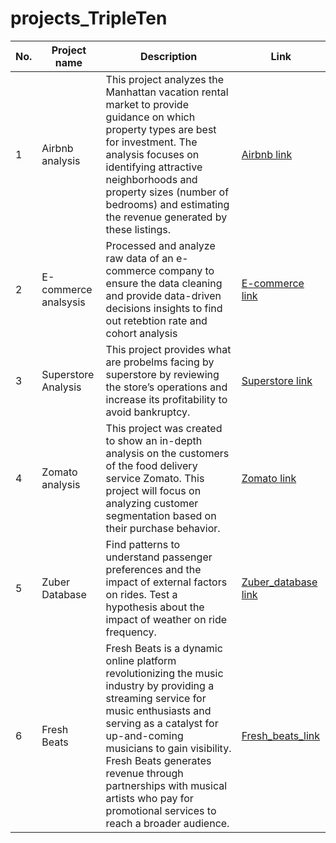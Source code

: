 # projects_TripleTen

| No. | Project name | Description | Link |
|---|---|---|---|
|1| Airbnb analysis | This project analyzes the Manhattan vacation rental market to provide guidance on which property types are best for investment. The analysis focuses on identifying attractive neighborhoods and property sizes (number of bedrooms) and estimating the revenue generated by these listings. |[Airbnb link](https://github.com/dpatel2512/projects_TripleTen/tree/main/Airbnb_analysis)|
| 2| E-commerce analsysis| Processed and analyze raw data of an e-commerce company to ensure the data cleaning and provide data-driven decisions insights to find out retebtion rate and cohort analysis |[E-commerce link](https://github.com/dpatel2512/projects_TripleTen/tree/main/Business_Analytics_Project)|
| 3 | Superstore Analysis | This project provides what are probelms facing by superstore by reviewing the store’s operations and increase its profitability to avoid bankruptcy. |[Superstore link](https://github.com/dpatel2512/projects_TripleTen/tree/main/superstore_analysis#superstore-analysis)|
| 4 | Zomato analysis|This project was created to show an in-depth analysis on the customers of the food delivery service Zomato. This project will focus on analyzing customer segmentation based on their purchase behavior. |[Zomato link](https://github.com/dpatel2512/projects_TripleTen/blob/main/Zomato_analysis/Readme.md)|
| 5 | Zuber Database | Find patterns to understand passenger preferences and the impact of external factors on rides. Test a hypothesis about the impact of weather on ride frequency. |[Zuber_database link](https://github.com/dpatel2512/projects_TripleTen/tree/main/Zuber_database)|
| 6 | Fresh Beats | Fresh Beats is a dynamic online platform revolutionizing the music industry by providing a streaming service for music enthusiasts and serving as a catalyst for up-and-coming musicians to gain visibility. Fresh Beats generates revenue through partnerships with musical artists who pay for promotional services to reach a broader audience. |[Fresh_beats_link](https://github.com/dpatel2512/projects_TripleTen/blob/main/fresh_beats/readme.md)|



